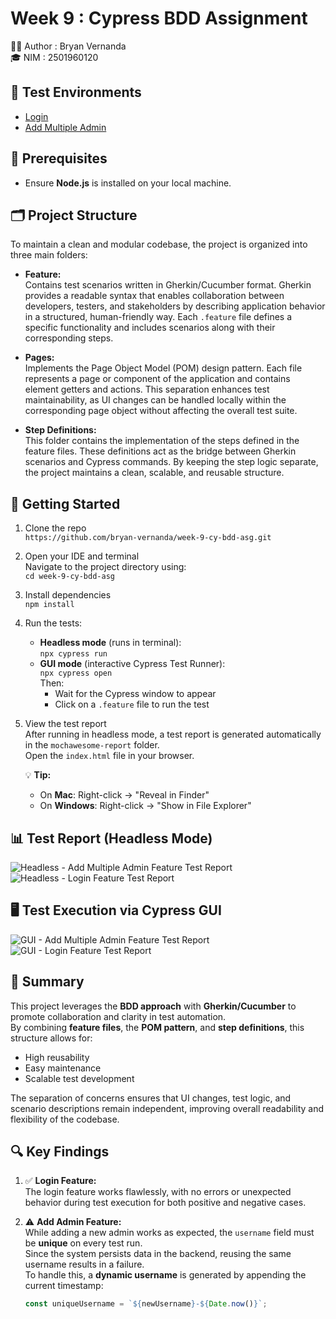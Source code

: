 # Week 9 : Cypress BDD Assignment

👨‍💻 Author : Bryan Vernanda  
🎓 NIM : 2501960120

## 🧪 Test Environments

- [Login](https://opensource-demo.orangehrmlive.com/)
- [Add Multiple Admin](https://opensource-demo.orangehrmlive.com/web/index.php/admin/viewSystemUsers)

## 🔗 Prerequisites

- Ensure **Node.js** is installed on your local machine.

## 🗂️ Project Structure

To maintain a clean and modular codebase, the project is organized into three main folders:

- **Feature:**  
  Contains test scenarios written in Gherkin/Cucumber format. Gherkin provides a readable syntax that enables collaboration between developers, testers, and stakeholders by describing application behavior in a structured, human-friendly way. Each `.feature` file defines a specific functionality and includes scenarios along with their corresponding steps.

- **Pages:**  
  Implements the Page Object Model (POM) design pattern. Each file represents a page or component of the application and contains element getters and actions. This separation enhances test maintainability, as UI changes can be handled locally within the corresponding page object without affecting the overall test suite.

- **Step Definitions:**  
  This folder contains the implementation of the steps defined in the feature files. These definitions act as the bridge between Gherkin scenarios and Cypress commands. By keeping the step logic separate, the project maintains a clean, scalable, and reusable structure.

## 🚀 Getting Started

1. Clone the repo  
   `https://github.com/bryan-vernanda/week-9-cy-bdd-asg.git`

2. Open your IDE and terminal  
   Navigate to the project directory using:  
   `cd week-9-cy-bdd-asg`
   
3. Install dependencies  
   `npm install`

4. Run the tests:
   - **Headless mode** (runs in terminal):  
     `npx cypress run`
   - **GUI mode** (interactive Cypress Test Runner):  
     `npx cypress open`  
     Then:
     - Wait for the Cypress window to appear  
     - Click on a `.feature` file to run the test

5. View the test report  
   After running in headless mode, a test report is generated automatically in the `mochawesome-report` folder.  
   Open the `index.html` file in your browser.

   💡 **Tip:**  
   - On **Mac**: Right-click → "Reveal in Finder"  
   - On **Windows**: Right-click → "Show in File Explorer"

## 📊 Test Report (Headless Mode)
![Headless - Add Multiple Admin Feature Test Report](https://drive.google.com/uc?export=view&id=1albnu1iS6TzwYRDU_H76F1mTh1kU9R7U)
![Headless - Login Feature Test Report](https://drive.google.com/uc?export=view&id=1LekcY3sSXaA_PAwEAfi7zUVtlOix30kP)

## 🖥️ Test Execution via Cypress GUI
![GUI - Add Multiple Admin Feature Test Report](https://drive.google.com/uc?export=view&id=1KCG0KhGPOvyJXauv_DKUw2_6MD6LYcAd)
![GUI - Login Feature Test Report](https://drive.google.com/uc?export=view&id=1fS-ReC26iC9kY13SJBl9Bl7dkO9yPsjU)

## 🧩 Summary

This project leverages the **BDD approach** with **Gherkin/Cucumber** to promote collaboration and clarity in test automation.  
By combining **feature files**, the **POM pattern**, and **step definitions**, this structure allows for:

- High reusability
- Easy maintenance
- Scalable test development

The separation of concerns ensures that UI changes, test logic, and scenario descriptions remain independent, improving overall readability and flexibility of the codebase.

## 🔍 Key Findings

1. ✅ **Login Feature:**  
   The login feature works flawlessly, with no errors or unexpected behavior during test execution for both positive and negative cases.

2. ⚠️ **Add Admin Feature:**  
   While adding a new admin works as expected, the `username` field must be **unique** on every test run.  
   Since the system persists data in the backend, reusing the same username results in a failure.  
   To handle this, a **dynamic username** is generated by appending the current timestamp:  
   ```js
   const uniqueUsername = `${newUsername}-${Date.now()}`;
